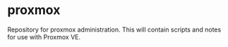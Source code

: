 proxmox
=======

Repository for proxmox administration. This will contain scripts and notes for use with Proxmox VE.